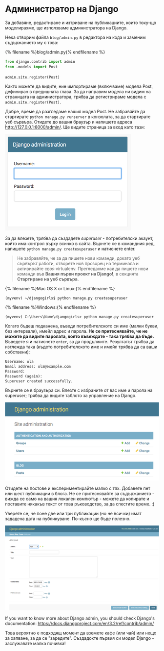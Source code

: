 # Администратор на Django

За добавяне, редактиране и изтриване на публикациите, които току-що моделирахме, ще използваме администратора на Django.

Нека отворим файла `blog/admin.py` в редактора на кода и заменим съдържанието му с това:

{% filename %}blog/admin.py{% endfilename %}

```python
from django.contrib import admin
from .models import Post

admin.site.register(Post)
```

Както можете да видите, ние импортираме (включваме) модела Post, дефиниран в предишната глава. За да направим модела ни видим на страницата на администратора, трябва да регистрираме модела с `admin.site.register(Post)`.

Добре, време да разгледаме нашия модел Post. Не забравяйте да стартирате `python manage.py runserver` в конзолата, за да стартирате уеб сървъра. Отидете до вашия браузър и напишете адреса http://127.0.0.1:8000/admin/. Ще видите страница за вход като тази:

![Страница за вход](images/login_page2.png)

За да влезете, трябва да създадете *superuser* - потребителски акаунт, който има контрол върху всичко в сайта. Върнете се в командния ред, напишете `python manage.py createsuperuser` и натиснете enter.

> Не забравяйте, че за да пишете нови команди, докато уеб сървърът работи, отворете нов прозорец на терминала и активирайте своя virtualenv. Прегледахме как да пишете нови команди във **Вашия първи проект на Django!**, в секцията **Стартиране на уеб сървъра**.

{% filename %}Mac OS X or Linux:{% endfilename %}

    (myvenv) ~/djangogirls$ python manage.py createsuperuser
    

{% filename %}Windows:{% endfilename %}

    (myvenv) C:\Users\Name\djangogirls> python manage.py createsuperuser
    

Когато бъдеш подканена, въведи потребителското си име (малки букви, без интервали), имейл адрес и парола. **Не се притеснявайте, че не можете да видите паролата, която въвеждате - така трябва да бъде.** Въведете я и натиснете `enter`, за да продължите. Резултатът трябва да изглежда така (където потребителското име и имейл трябва да са ваши собствени):

    Username: ola
    Email address: ola@example.com
    Password:
    Password (again):
    Superuser created successfully.
    

Върнете се в браузъра си. Влезте с избраните от вас име и парола на superuser; трябва да видите таблото за управление на Django.

![Django администратор](images/django_admin3.png)

Отидете на постове и експериментирайте малко с тях. Добавете пет или шест публикации в блога. Не се притеснявайте за съдържанието - вижда се само на вашия локален компютър - можете да копирате и поставите някакъв текст от това ръководство, за да спестите време. :)

Уверете се, че поне две или три публикации (но не всички) имат зададена дата на публикуване. По-късно ще бъде полезно.

![Django администратор](images/edit_post3.png)

If you want to know more about Django admin, you should check Django's documentation: https://docs.djangoproject.com/en/3.2/ref/contrib/admin/

Това вероятно е подходящ момент да вземете кафе (или чай) или нещо за хапване, за да се "заредите". Създадохте първия си модел Django - заслужавате малка почивка!